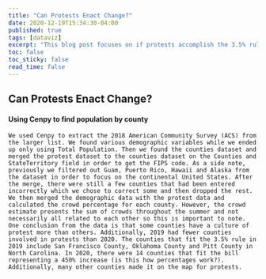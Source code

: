 ```yaml
---
title: "Can Protests Enact Change?"
date: 2020-12-19T15:34:30-04:00
published: true
tags: [dataviz]
excerpt: "This blog post focuses on if protests accomplish the 3.5% rule"
toc: false
toc_sticky: false
read_time: false
---
```


## Can Protests Enact Change?
#### Using Cenpy to find population by county

	We used Cenpy to extract the 2018 American Community Survey (ACS) from the larger list. We found various demographic variables while we ended up only using Total Population. Then we found the counties dataset and merged the protest dataset to the counties dataset on the Counties and StateTerritory field in order to get the FIPS code. As a side note, previously we filtered out Guam, Puerto Rico, Hawaii and Alaska from the dataset in order to focus on the continental United States. After the merge, there were still a few counties that had been entered incorrectly which we chose to correct some and then dropped the rest. We then merged the demographic data with the protest data and calculated the crowd percentage for each county. However, the crowd estimate presents the sum of crowds throughout the summer and not necessarily all related to each other so this is important to note. One conclusion from the data is that some counties have a culture of protest more than others. Additionally, 2019 had fewer counties involved in protests than 2020. The counties that fit the 3.5% rule in 2019 include San Francisco County, Oklahoma County and Pitt County in North Carolina. In 2020, there were 14 counties that fit the bill representing a 450% increase (is this how percentages work?). Additionally, many other counties made it on the map for protests. 
